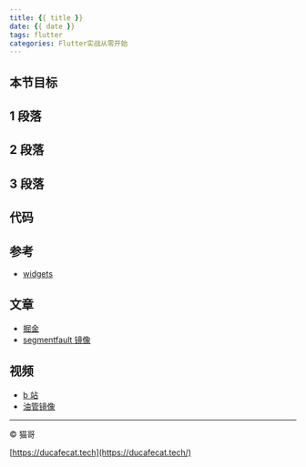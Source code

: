 ```yaml
---
title: {{ title }}
date: {{ date }}
tags: flutter
categories: Flutter实战从零开始
---
```


## 本节目标

## 1 段落

## 2 段落

## 3 段落

## 代码

## 参考

- [widgets](https://flutter.dev/docs/development/ui/widgets)

## 文章

- [掘金]()
- [segmentfault 镜像]()

## 视频

- [b 站]()
- [油管镜像]()

---

© 猫哥

[https://ducafecat.tech](https://ducafecat.tech/)
